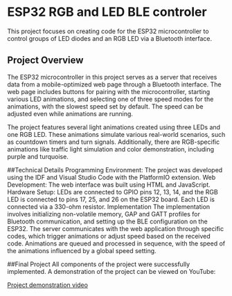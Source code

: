 # ESP32 RGB and LED BLE controler
This project focuses on creating code for the ESP32 microcontroller to control groups of LED diodes and an RGB LED via a Bluetooth interface.

## Project Overview
The ESP32 microcontroller in this project serves as a server that receives data from a mobile-optimized web page through a Bluetooth interface. The web page includes buttons for pairing with the microcontroller, starting various LED animations, and selecting one of three speed modes for the animations, with the slowest speed set by default. The speed can be adjusted even while animations are running.

The project features several light animations created using three LEDs and one RGB LED. These animations simulate various real-world scenarios, such as countdown timers and turn signals. Additionally, there are RGB-specific animations like traffic light simulation and color demonstration, including purple and turquoise.

##Technical Details
Programming Environment: The project was developed using the IDF and Visual Studio Code with the PlatformIO extension.
Web Development: The web interface was built using HTML and JavaScript.
Hardware Setup: LEDs are connected to GPIO pins 12, 13, 14, and the RGB LED is connected to pins 17, 25, and 26 on the ESP32 board. Each LED is connected via a 330-ohm resistor.
Implementation
The implementation involves initializing non-volatile memory, GAP and GATT profiles for Bluetooth communication, and setting up the BLE configuration on the ESP32. The server communicates with the web application through specific codes, which trigger animations or adjust speed based on the received code. Animations are queued and processed in sequence, with the speed of the animations influenced by a global speed setting.

##Final Project
All components of the project were successfully implemented. A demonstration of the project can be viewed on YouTube:

[Project demonstration video](https://youtu.be/dr4dR24Nvzg)
